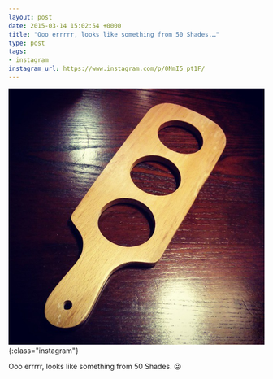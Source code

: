 ```yaml
---
layout: post
date: 2015-03-14 15:02:54 +0000
title: "Ooo errrrr, looks like something from 50 Shades.…"
type: post
tags:
- instagram
instagram_url: https://www.instagram.com/p/0NmI5_pt1F/
---
```


![Instagram - 0NmI5_pt1F](/img/0NmI5_pt1F.jpg){:class="instagram"}

Ooo errrrr, looks like something from 50 Shades. 😜
